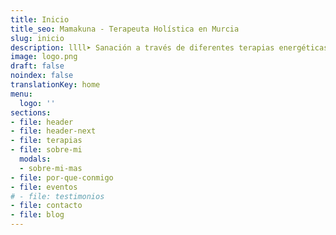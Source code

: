 ```yaml
---
title: Inicio
title_seo: Mamakuna - Terapeuta Holística en Murcia
slug: inicio
description: llll➤ Sanación a través de diferentes terapias energéticas alternativas ✅ por Afree.
image: logo.png
draft: false
noindex: false
translationKey: home
menu:
  logo: ''
sections:
- file: header
- file: header-next
- file: terapias
- file: sobre-mi
  modals:
  - sobre-mi-mas
- file: por-que-conmigo
- file: eventos
# - file: testimonios
- file: contacto
- file: blog
---
```

